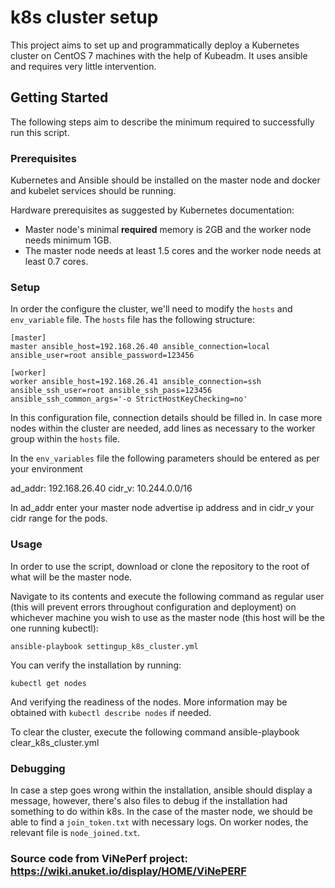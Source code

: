 # k8s cluster setup

This project aims to set up and programmatically deploy a Kubernetes cluster on CentOS 7 machines with the help of Kubeadm. It uses ansible and requires very little intervention.

## Getting Started
The following steps aim to describe the minimum required to successfully run this script.


### Prerequisites

Kubernetes and Ansible should be installed on the master node and docker and kubelet services should be running.

Hardware prerequisites as suggested by Kubernetes documentation:

-   Master node's minimal  **required**  memory is 2GB and the worker node needs minimum 1GB.
-   The master node needs at least 1.5 cores and the worker node needs at least 0.7 cores.

### Setup
In order the configure the cluster, we'll need to modify the `hosts` and `env_variable` file. The `hosts` file has the following structure:

```
[master]
master ansible_host=192.168.26.40 ansible_connection=local ansible_user=root ansible_password=123456

[worker]
worker ansible_host=192.168.26.41 ansible_connection=ssh ansible_ssh_user=root ansible_ssh_pass=123456 ansible_ssh_common_args='-o StrictHostKeyChecking=no'

```
In this configuration file, connection details should be filled in. In case more nodes within the cluster are needed, add lines as necessary to the worker group within the `hosts` file.

In the `env_variables` file the following parameters should be entered as per your environment

ad_addr: 192.168.26.40
cidr_v: 10.244.0.0/16

In ad_addr enter your master node advertise ip address and in cidr_v your cidr range for the pods.

### Usage
In order to use the script, download or clone the repository to the root of what will be the master node.

Navigate to its contents and execute the following command as regular user (this will prevent errors throughout configuration and deployment) on whichever machine you wish to use as the master node (this host will be the one running kubectl):

```
ansible-playbook settingup_k8s_cluster.yml
```
You can verify the installation by running:
```
kubectl get nodes
```
And verifying the readiness of the nodes. More information may be obtained with `kubectl describe nodes` if needed.

To clear the cluster, execute the following command
ansible-playbook clear_k8s_cluster.yml

### Debugging
In case a step goes wrong within the installation, ansible should display a message, however, there's also files to debug if the installation had something to do within k8s. In the case of the master node, we should be able to find a `join_token.txt` with necessary logs. On worker nodes, the relevant file is `node_joined.txt`.

### Source code from ViNePerf project: https://wiki.anuket.io/display/HOME/ViNePERF
